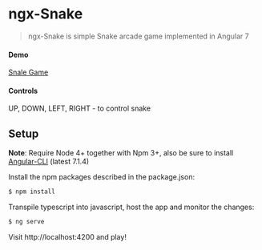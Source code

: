 # ngx-Snake

> ngx-Snake is simple Snake arcade game implemented in Angular 7 

#### Demo 

[Snale Game](https://games-1694a.web.app/)

#### Controls

UP, DOWN, LEFT, RIGHT - to control snake

## Setup

**Note**: Require Node 4+ together with Npm 3+, also be sure to install [Angular-CLI](https://github.com/angular/angular-cli) (latest 7.1.4)

Install the npm packages described in the package.json:

```bash
$ npm install
```
Transpile typescript into javascript, host the app and monitor the changes: 

```bash
$ ng serve
```

Visit http://localhost:4200 and play!

